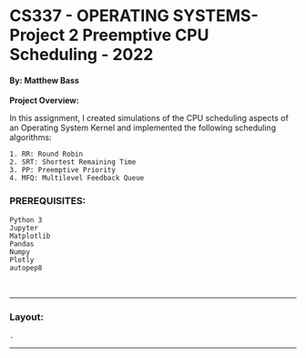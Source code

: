 # CS337 - OPERATING SYSTEMS- Project 2 Preemptive CPU Scheduling - 2022
#### By: Matthew Bass


**Project Overview:**
    
In this assignment, I created simulations of the CPU scheduling aspects 
of an Operating System Kernel and implemented the following scheduling 
algorithms:
        
    1. RR: Round Robin
    2. SRT: Shortest Remaining Time
    3. PP: Preemptive Priority
    4. MFQ: Multilevel Feedback Queue



### PREREQUISITES:
    Python 3
    Jupyter
    Matplotlib
    Pandas
    Numpy
    Plotly
    autopep8
<br>

---

### Layout:
	.
    





---

<br>
